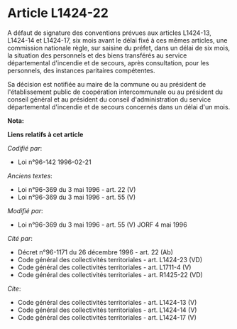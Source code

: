 # Article L1424-22

A défaut de signature des conventions prévues aux articles L1424-13, L1424-14 et L1424-17, six mois avant le délai fixé à ces
mêmes articles, une commission nationale règle, sur saisine du préfet, dans un délai de six mois, la situation des personnels
et des biens transférés au service départemental d'incendie et de secours, après consultation, pour les personnels, des
instances paritaires compétentes. 

Sa décision est notifiée au maire de la commune ou au président de l'établissement public de coopération intercommunale ou au
président du conseil général et au président du conseil d'administration du service départemental d'incendie et de secours
concernés dans un délai d'un mois.

**Nota:**



**Liens relatifs à cet article**

_Codifié par_:

  - Loi n°96-142 1996-02-21

_Anciens textes_:

  - Loi n°96-369 du 3 mai 1996 - art. 22 (V)
  - Loi n°96-369 du 3 mai 1996 - art. 55 (V)

_Modifié par_:

  - Loi n°96-369 du 3 mai 1996 - art. 55 (V) JORF 4 mai 1996

_Cité par_:

  - Décret n°96-1171 du 26 décembre 1996 - art. 22 (Ab)
  - Code général des collectivités territoriales - art. L1424-23 (VD)
  - Code général des collectivités territoriales - art. L1711-4 (V)
  - Code général des collectivités territoriales - art. R1425-22 (VD)

_Cite_:

  - Code général des collectivités territoriales - art. L1424-13 (V)
  - Code général des collectivités territoriales - art. L1424-14 (V)
  - Code général des collectivités territoriales - art. L1424-17 (V)
